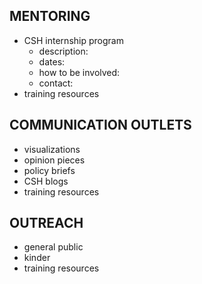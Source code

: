 ## MENTORING
- CSH internship program
  - description:
  - dates:
  - how to be involved:
  - contact:
- training resources

## COMMUNICATION OUTLETS
- visualizations
- opinion pieces
- policy briefs
- CSH blogs
- training resources
  
## OUTREACH
- general public
- kinder
- training resources

